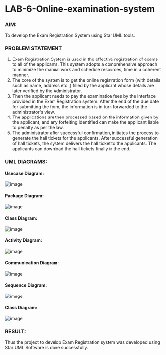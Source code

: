 # LAB-6-Online-examination-system
### AIM:
To develop the Exam Registration System using Star UML tools.
### PROBLEM STATEMENT
1. Exam Registration System is used in the effective registration of exams to all of the
applicants. This system adopts a comprehensive approach to minimize the manual work and
schedule resources, time in a coherent manner.
2. The core of the system is to get the online registration form (with details such as name,
address etc.,) filled by the applicant whose details are later verified by the Administrator.
3. Then the applicant needs to pay the examination fees by the interface provided in the
Exam Registration system. After the end of the due date for submitting the form, the
information is in turn forwarded to the administrator's view.
4. The applications are then processed based on the information given by the applicant,
and any forfeiting identified can make the applicant liable to penalty as per the law.
5. The administrator after successful confirmation, initiates the process to generate the
hall tickets for the applicants. After successful generation of hall tickets, the system delivers
the hall ticket to the applicants. The applicants can download the hall tickets finally in the end.
### UML DIAGRAMS:
#### Usecase Diagram:
![image](https://github.com/Vanitha-SM/LAB-6-Online-examination-system/assets/119557985/17b623ff-d912-4b40-bdd2-bf54ca204e73)
#### Package Diagram:
![image](https://github.com/Vanitha-SM/LAB-6-Online-examination-system/assets/119557985/1365c8ff-7feb-4313-8b4a-1291614f8d84)
#### Class Diagram:
![image](https://github.com/Vanitha-SM/LAB-6-Online-examination-system/assets/119557985/1ec88874-b606-4aef-b4dd-77019571cb16)
#### Activity Diagram:
![image](https://github.com/Vanitha-SM/LAB-6-Online-examination-system/assets/119557985/946e7ffd-5618-49e3-a5ae-a708228bb019)
#### Communication Diagram:
![image](https://github.com/Vanitha-SM/LAB-6-Online-examination-system/assets/119557985/246c302f-fb52-4233-aea9-f195fa1fd213)
#### Sequence Diagram:
![image](https://github.com/Vanitha-SM/LAB-6-Online-examination-system/assets/119557985/29eb3f98-6f94-4159-8a45-22e7f48d2d48)
#### Class Diagram:
![image](https://github.com/Vanitha-SM/LAB-6-Online-examination-system/assets/119557985/26fc2d85-edf0-43c5-9d0c-a9c74d4772a4)



### RESULT:
Thus the project to develop Exam Registration system was developed using Star UML
Software is done successfully.
